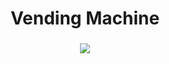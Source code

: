<h1 align='center'> Vending Machine</h1>
<h3 align='center'><img src='https://media3.giphy.com/media/v1.Y2lkPTc5MGI3NjExbG90NjlnanZybjN0a2pxMmY2dmYzYm9reW45NWprZmF3YXB4a2JxOSZlcD12MV9pbnRlcm5hbF9naWZfYnlfaWQmY3Q9Zw/l3fQcDOZ3M3iBfv0I/giphy.gif'></img><h3>
